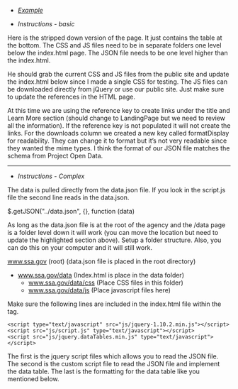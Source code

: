 * *[Example](http://ssa.gov/data/)*

* *Instructions - basic*

Here is the stripped down version of the page.  It just contains the table at the bottom.  The CSS and JS files need to be in separate folders one level below the index.html page.  The JSON file needs to be one level higher than the index.html. 
 
He should grab the current CSS and JS files from the public site and update the index.html below since I made a single CSS for testing.  The JS files can be downloaded directly from jQuery or use our public site.  Just make sure to update the references in the HTML page.
 
At this time we are using the reference key to create links under the title and Learn More section (should change to LandingPage but we need to review all the information).  If the reference key is not populated it will not create the links.  For the downloads column we created a new key called formatDisplay for readability.  They can change it to format but it’s not very readable since they wanted the mime types.  I think the format of our JSON file matches the schema from Project Open Data. 

-------------

* *Instructions - Complex*


The data is pulled directly from the data.json file.  If you look in the script.js file the second line reads in the data.json.
 
$.getJSON("../data.json", {}, function (data)
 
As long as the data.json file is at the root of the agency and the /data page is a folder level down it will work (you can move the location but need to update the highlighted section above).  Setup a folder structure.  Also, you can do this on your computer and it will still work. 
 
www.ssa.gov (root)  (data.json file is placed in the root directory)   
* www.ssa.gov/data  (Index.html is place in the data folder)   
  * www.ssa.gov/data/css  (Place CSS files in this folder)   
  * www.ssa.gov/data/js   (Place javascript files here)   


Make sure the following lines are included in the index.html file within the <head> tag.
```
<script type="text/javascript" src="js/jquery-1.10.2.min.js"></script>
<script src="js/script.js" type="text/javascript"></script>
<script src="js/jquery.dataTables.min.js" type="text/javascript"></script>
``` 
The first is the jquery script files which allows you to read the JSON file.  The second is the custom script file to read the JSON file and implement the data table.  The last is the formatting for the data table like you mentioned below.
